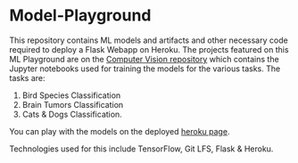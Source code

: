 # Model-Playground

This repository contains ML models and artifacts and other necessary code required to deploy a Flask Webapp on Heroku. The projects featured on this ML Playground are on the [Computer Vision repository](https://github.com/Akorex/Computer-Vision) which contains the Jupyter notebooks used for training the models for the various tasks. The tasks are:
1. Bird Species Classification
2. Brain Tumors Classification
3. Cats & Dogs Classification.

You can play with the models on the deployed [heroku page](https://ml-model-playground.herokuapp.com/home). 

Technologies used for this include TensorFlow, Git LFS, Flask & Heroku.
